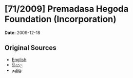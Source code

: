 # [71/2009] Premadasa Hegoda Foundation (Incorporation)

**Date:** 2009-12-18

## Original Sources

- [English](https://documents.gov.lk/view/acts/2009/12/71-2009_E.pdf)
- [සිංහල](https://documents.gov.lk/view/acts/2009/12/71-2009_S.pdf)
- [தமிழ்](https://documents.gov.lk/view/acts/2009/12/71-2009_T.pdf)
